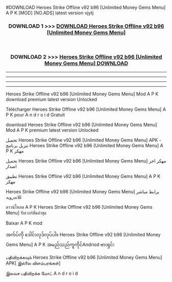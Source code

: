 #DOWNLOAD Heroes Strike Offline v92 b96  [Unlimited Money Gems Menu] A P K [MOD] [NO.ADS] latest version vjytj



<div align="center">

<h3>DOWNLOAD 1 >>> <a href="https://teeasianyam.web.app?sq=Heroes Strike Offline v92 b96  [Unlimited Money Gems Menu]">DOWNLOAD Heroes Strike Offline v92 b96  [Unlimited Money Gems Menu] </a></h3><br>

<h3>DOWNLOAD 2 >>> <a href="https://teeasianyam.web.app?sq=Heroes Strike Offline v92 b96  [Unlimited Money Gems Menu] ">Heroes Strike Offline v92 b96  [Unlimited Money Gems Menu]  DOWNLOAD </a></h3>

</div>


----------------------------------------------------------

----------------------------------------------------------

----------------------------------------------------------

----------------------------------------------------------


Heroes Strike Offline v92 b96  [Unlimited Money Gems Menu]  Mod A P K download premium latest version Unlocked

Télécharger Heroes Strike Offline v92 b96  [Unlimited Money Gems Menu]  A P K pour A n d r o i d Gratuit

download Heroes Strike Offline v92 b96  [Unlimited Money Gems Menu]  Mod A P K premium latest version Unlocked

تحميل Heroes Strike Offline v92 b96  [Unlimited Money Gems Menu]  APK - تنزيل برنامج Heroes Strike Offline v92 b96  [Unlimited Money Gems Menu]  A P K مهكر

تحميل Heroes Strike Offline v92 b96  [Unlimited Money Gems Menu]  مهكر اخر اصدار

تطبيق Heroes Strike Offline v92 b96  [Unlimited Money Gems Menu]  A P K مهكر

Heroes Strike Offline v92 b96  [Unlimited Money Gems Menu]  برابط مباشر للاندرويد

ดาวน์โหลด A P K Heroes Strike Offline v92 b96  [Unlimited Money Gems Menu]  รับเวอร์ชันล่าสุด

Baixar A P K mod

အက်ပ်ကို ဒေါင်းလုဒ်လုပ်ပါ။ Heroes Strike Offline v92 b96  [Unlimited Money Gems Menu]  A P K အမည်သည်ကူကိုင်Andriod ဗားရှင်း

பதிவிறக்கவும் Heroes Strike Offline v92 b96  [Unlimited Money Gems Menu]  APK[ இல்லை விளம்பரங்கள்] 
 
இலவச பதிவிறக்க மோட் A n d r o i d



